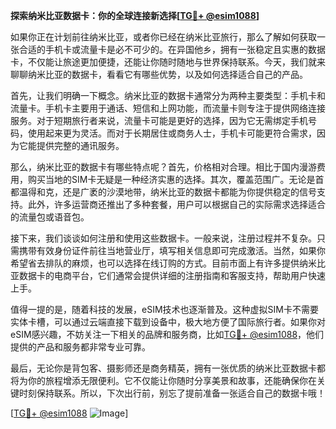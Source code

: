 **探索纳米比亚数据卡：你的全球连接新选择[[TG💪+ @esim1088](https://t.me/s/esim1088)]**

如果你正在计划前往纳米比亚，或者你已经在纳米比亚旅行，那么了解如何获取一张合适的手机卡或流量卡是必不可少的。在异国他乡，拥有一张稳定且实惠的数据卡，不仅能让旅途更加便捷，还能让你随时随地与世界保持联系。今天，我们就来聊聊纳米比亚的数据卡，看看它有哪些优势，以及如何选择适合自己的产品。

首先，让我们明确一下概念。纳米比亚的数据卡通常分为两种主要类型：手机卡和流量卡。手机卡主要用于通话、短信和上网功能，而流量卡则专注于提供网络连接服务。对于短期旅行者来说，流量卡可能是更好的选择，因为它无需绑定手机号码，使用起来更为灵活。而对于长期居住或商务人士，手机卡可能更符合需求，因为它能提供完整的通讯服务。

那么，纳米比亚的数据卡有哪些特点呢？首先，价格相对合理。相比于国内漫游费用，购买当地的SIM卡无疑是一种经济实惠的选择。其次，覆盖范围广。无论是首都温得和克，还是广袤的沙漠地带，纳米比亚的数据卡都能为你提供稳定的信号支持。此外，许多运营商还推出了多种套餐，用户可以根据自己的实际需求选择适合的流量包或语音包。

接下来，我们谈谈如何注册和使用这些数据卡。一般来说，注册过程并不复杂。只需携带有效身份证件前往当地营业厅，填写相关信息即可完成激活。当然，如果你希望省去排队的麻烦，也可以选择在线订购的方式。目前市面上有许多提供纳米比亚数据卡的电商平台，它们通常会提供详细的注册指南和客服支持，帮助用户快速上手。

值得一提的是，随着科技的发展，eSIM技术也逐渐普及。这种虚拟SIM卡不需要实体卡槽，可以通过云端直接下载到设备中，极大地方便了国际旅行者。如果你对eSIM感兴趣，不妨关注一下相关的品牌和服务商，比如[TG💪+ @esim1088](https://t.me/s/esim1088)，他们提供的产品和服务都非常专业可靠。

最后，无论你是背包客、摄影师还是商务精英，拥有一张优质的纳米比亚数据卡都将为你的旅程增添无限便利。它不仅能让你随时分享美景和故事，还能确保你在关键时刻保持联系。所以，下次出行前，别忘了提前准备一张适合自己的数据卡哦！

[[TG💪+ @esim1088](https://t.me/s/esim1088) ![Image](https://i.postimg.cc/4NQfJmqS/Snipaste-2025-05-13-00-14-12.png)]